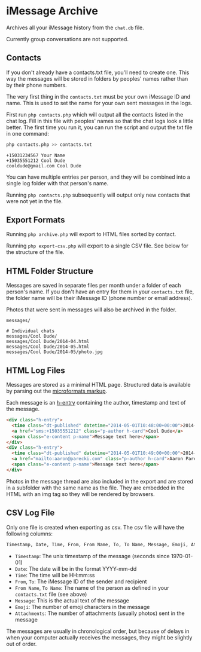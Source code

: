 iMessage Archive
================

Archives all your iMessage history from the `chat.db` file.

Currently group conversations are not supported.


Contacts
--------

If you don't already have a contacts.txt file, you'll need to create one. This way the messages will be stored in folders by peoples' names rather than by their phone numbers.

The very first thing in the `contacts.txt` must be your own iMessage ID and name. This is used to set the name for your own sent messages in the logs.

First run `php contacts.php` which will output all the contacts listed in the chat log.
Fill in this file with peoples' names so that the chat logs look a little better. 
The first time you run it, you can run the script and output the txt file in one command:

```bash
php contacts.php >> contacts.txt
```

```
+15031234567 Your Name
+15035551212 Cool Dude
cooldude@gmail.com Cool Dude
```

You can have multiple entries per person, and they will be combined into a single log folder with that person's name.

Running `php contacts.php` subsequently will output only new contacts that were not yet in the file.


Export Formats
--------------

Running `php archive.php` will export to HTML files sorted by contact.

Running `php export-csv.php` will export to a single CSV file. See below for the structure of the file.


HTML Folder Structure
---------------------

Messages are saved in separate files per month under a folder of each person's name. If you don't have an entry for them in your `contacts.txt` file, the folder name will be their iMessage ID (phone number or email address).

Photos that were sent in messages will also be archived in the folder.

```
messages/

# Individual chats
messages/Cool Dude/
messages/Cool Dude/2014-04.html
messages/Cool Dude/2014-05.html
messages/Cool Dude/2014-05/photo.jpg
```

HTML Log Files
--------------

Messages are stored as a minimal HTML page. Structured data is available by parsing out
the [microformats markup](http://microformats.org/wiki/microformats2).

Each message is an [h-entry](http://microformats.org/wiki/h-entry) containing the author, timestamp and text of the message.

```html
<div class="h-entry">
  <time class="dt-published" datetime="2014-05-01T10:48:00+00:00">2014-05-01 10:48:00</time> 
  <a href="sms:+15035551212" class="p-author h-card">Cool Dude</a>
  <span class="e-content p-name">Message text here</span>
</div>
<div class="h-entry">
  <time class="dt-published" datetime="2014-05-01T10:49:00+00:00">2014-05-01 10:49:00</time> 
  <a href="mailto:aaron@parecki.com" class="p-author h-card">Aaron Parecki</a> 
  <span class="e-content p-name">Message text here</span>
</div>
```

Photos in the message thread are also included in the export and are stored in a subfolder with the same name as the file. They are embedded in the HTML with an img tag so they will be rendered by browsers.


CSV Log File
------------

Only one file is created when exporting as csv. The csv file will have the following columns:

```txt
Timestamp, Date, Time, From, From Name, To, To Name, Message, Emoji, Attachments
```

* `Timestamp`: The unix timestamp of the message (seconds since 1970-01-01)
* `Date`: The date will be in the format YYYY-mm-dd
* `Time`: The time will be HH:mm:ss
* `From`, `To`: The iMessage ID of the sender and recipient
* `From Name`, `To Name`: The name of the person as defined in your `contacts.txt` file (see above)
* `Message`: This is the actual text of the message
* `Emoji`: The number of emoji characters in the message
* `Attachments`: The number of attachments (usually photos) sent in the message

The messages are usually in chronological order, but because of delays in when your computer actually receives the messages, they might be slightly out of order.

